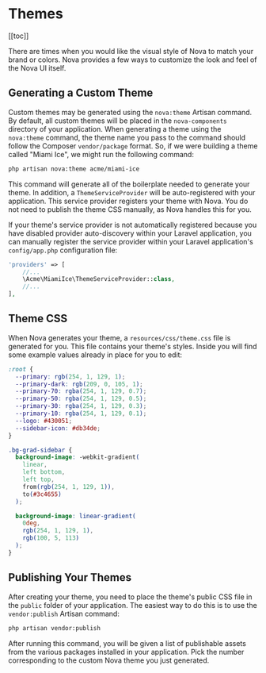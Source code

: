 # Themes

[[toc]]

There are times when you would like the visual style of Nova to match your brand or colors. Nova provides a few ways to customize the look and feel of the Nova UI itself.

## Generating a Custom Theme

Custom themes may be generated using the `nova:theme` Artisan command. By default, all custom themes will be placed in the `nova-components` directory of your application. When generating a theme using the `nova:theme` command, the theme name you pass to the command should follow the Composer `vendor/package` format. So, if we were building a theme called "Miami Ice", we might run the following command:

```bash
php artisan nova:theme acme/miami-ice
```

This command will generate all of the boilerplate needed to generate your theme. In addition, a `ThemeServiceProvider` will be auto-registered with your application. This service provider registers your theme with Nova. You do not need to publish the theme CSS manually, as Nova handles this for you.

If your theme's service provider is not automatically registered because you have disabled provider auto-discovery within your Laravel application, you can manually register the service provider within your Laravel application's `config/app.php` configuration file:

```php
'providers' => [
    //...
    \Acme\MiamiIce\ThemeServiceProvider::class,
    //...
],
```

## Theme CSS

When Nova generates your theme, a `resources/css/theme.css` file is generated for you. This file contains your theme's styles. Inside you will find some example values already in place for you to edit:

```css
:root {
  --primary: rgb(254, 1, 129, 1);
  --primary-dark: rgb(209, 0, 105, 1);
  --primary-70: rgba(254, 1, 129, 0.7);
  --primary-50: rgba(254, 1, 129, 0.5);
  --primary-30: rgba(254, 1, 129, 0.3);
  --primary-10: rgba(254, 1, 129, 0.1);
  --logo: #430051;
  --sidebar-icon: #db34de;
}

.bg-grad-sidebar {
  background-image: -webkit-gradient(
    linear,
    left bottom,
    left top,
    from(rgb(254, 1, 129, 1)),
    to(#3c4655)
  );

  background-image: linear-gradient(
    0deg,
    rgb(254, 1, 129, 1),
    rgb(100, 5, 113)
  );
}
```

## Publishing Your Themes

After creating your theme, you need to place the theme's public CSS file in the `public` folder of your application. The easiest way to do this is to use the `vendor:publish` Artisan command:

```bash
php artisan vendor:publish
```

After running this command, you will be given a list of publishable assets from the various packages installed in your application. Pick the number corresponding to the custom Nova theme you just generated.
